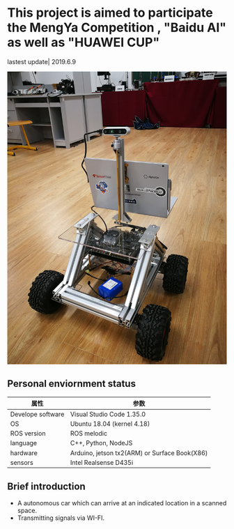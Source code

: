 # This project is aimed to participate the MengYa Competition , "Baidu AI" as well as "HUAWEI CUP"
lastest update| 2019.6.9

![sample](/car-modules/car.jpg)

## Personal enviornment status
| 属性 | 参数 |
| --- | --- |
| Develope software| Visual Studio Code 1.35.0 |
| OS| Ubuntu 18.04 (kernel 4.18) |
| ROS version| ROS melodic |
| language| C++, Python, NodeJS |
| hardware| Arduino, jetson tx2(ARM) or Surface Book(X86) |
| sensors| Intel Realsense D435i |

## Brief introduction
- A autonomous car which can arrive at an indicated location in a scanned space.
- Transmitting signals via WI-FI.
